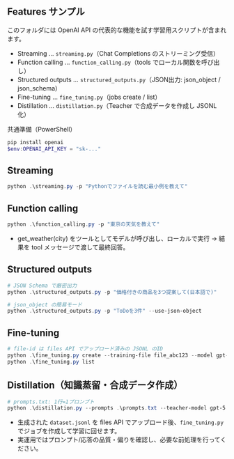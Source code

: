 ## Features サンプル

このフォルダには OpenAI API の代表的な機能を試す学習用スクリプトが含まれます。

- Streaming … `streaming.py`（Chat Completions のストリーミング受信）
- Function calling … `function_calling.py`（tools でローカル関数を呼び出し）
- Structured outputs … `structured_outputs.py`（JSON出力: json_object / json_schema）
- Fine-tuning … `fine_tuning.py`（jobs create / list）
- Distillation … `distillation.py`（Teacher で合成データを作成し JSONL 化）

共通準備（PowerShell）

```powershell
pip install openai
$env:OPENAI_API_KEY = "sk-..."
```

## Streaming

```powershell
python .\streaming.py -p "Pythonでファイルを読む最小例を教えて"
```

## Function calling

```powershell
python .\function_calling.py -p "東京の天気を教えて"
```

- get_weather(city) をツールとしてモデルが呼び出し、ローカルで実行 → 結果を tool メッセージで渡して最終回答。

## Structured outputs

```powershell
# JSON Schema で厳密出力
python .\structured_outputs.py -p "価格付きの商品を3つ提案して(日本語で)"

# json_object の簡易モード
python .\structured_outputs.py -p "ToDoを3件" --use-json-object
```

## Fine-tuning

```powershell
# file-id は files API でアップロード済みの JSONL のID
python .\fine_tuning.py create --training-file file_abc123 --model gpt-4o-mini
python .\fine_tuning.py list
```

## Distillation（知識蒸留・合成データ作成）

```powershell
# prompts.txt: 1行=1プロンプト
python .\distillation.py --prompts .\prompts.txt --teacher-model gpt-5 --output dataset.jsonl
```

- 生成された `dataset.jsonl` を files API でアップロード後、`fine_tuning.py` でジョブを作成して学習に回せます。
- 実運用ではプロンプト/応答の品質・偏りを確認し、必要な前処理を行ってください。
